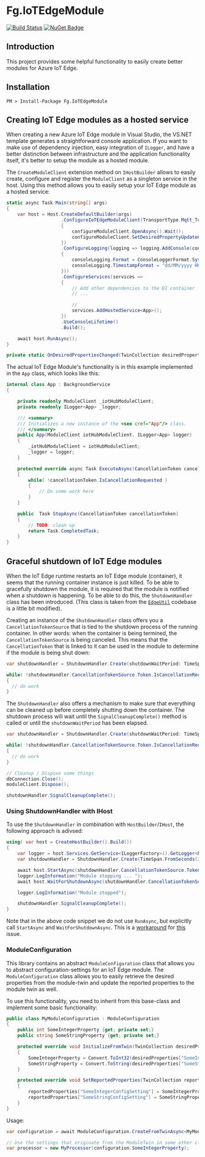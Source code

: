 # Fg.IoTEdgeModule

[![Build Status](https://frederikgheysels.visualstudio.com/GitHub%20Pipelines/_apis/build/status/IoTEdgeModule/Fg.IoTEdgeModule%20CI?branchName=main)](https://frederikgheysels.visualstudio.com/GitHub%20Pipelines/_build/latest?definitionId=9&branchName=main)
[![NuGet Badge](https://buildstats.info/nuget/fg.iotedgemodule?includePreReleases=true)](https://www.nuget.org/packages/Fg.IoTEdgeModule)

## Introduction

This project provides some helpful functionality to easily create better modules for Azure IoT Edge.

## Installation

```
PM > Install-Package Fg.IoTEdgeModule
```

## Creating IoT Edge modules as a hosted service

When creating a new Azure IoT Edge module in Visual Studio, the VS.NET template generates a straightforward console application.  If you want to make use of dependency injection, easy integration of `ILogger`, and have a better distinction between infrastructure and the application functionality itself, it's better to setup the module as a hosted module.

The `CreateModuleClient` extension method on `IHostBuilder` allows to easily create, configure and register the `ModuleClient` as a singleton service in the host.
Using this method allows you to easily setup your IoT Edge module as a hosted service:

```csharp
static async Task Main(string[] args)
{
    var host = Host.CreateDefaultBuilder(args)
                    .ConfigureIoTEdgeModuleClient(TransportType.Mqtt_Tcp_Only, configureModuleClient =>
                    {
                        configureModuleClient.OpenAsync().Wait();
                        configureModuleClient.SetDesiredPropertyUpdateCallbackAsync(OnDesiredPropertiesChanged, configureModuleClient).Wait();
                    })
                    .ConfigureLogging(logging => logging.AddConsole(consoleLogging =>
                    {
                        consoleLogging.Format = ConsoleLoggerFormat.Systemd;
                        consoleLogging.TimestampFormat = "dd/MM/yyyy HH:mm:ss zz";
                    }))
                    .ConfigureServices(services =>
                    {
                        // Add other dependencies to the DI container
                        // ...

                        // 
                        services.AddHostedService<App>();
                    })
                    .UseConsoleLifetime()
                    .Build();

    await host.RunAsync();
}

private static OnDesiredPropertiesChanged(TwinCollection desiredProperties, object userContext) {}
```

The actual IoT Edge Module's functionality is in this example implemented in the `App` class, which looks like this:

```csharp
internal class App : BackgroundService
{

    private readonly ModuleClient _iotHubModuleClient;
    private readonly ILogger<App> _logger;

    /// <summary>
    /// Initializes a new instance of the <see cref="App"/> class.
    /// </summary>
    public App(ModuleClient iotHubModuleClient, ILogger<App> logger)
    {
        _iotHubModuleClient = iotHubModuleClient;
        _logger = logger;
    }

    protected override async Task ExecuteAsync(CancellationToken cancellationToken)
    {
        while( !cancellationToken.IsCancellationRequested )
        {
            // Do some work here
        }
    }

    public  Task StopAsync(CancellationToken cancellationToken)
    {
        // TODO: clean up
        return Task.CompletedTask;
    }
}
```

## Graceful shutdown of IoT Edge modules

When the IoT Edge runtime restarts an IoT Edge module (container), it seems that the running container instance is just killed. To be able to gracefully shutdown the module, it is required that the module is notified when a shutdown is happening.
To be able to do this, the `ShutdownHandler` class has been introduced.  (This class is taken from the [`EdgeUtil`](https://github.com/Azure/iotedge/issues/5274#issuecomment-885965160) codebase is a little bit modified).

Creating an instance of the `ShutdownHandler` class offers you a `CancellationTokenSource` that is tied to the shutdown process of the running container.  In other words: when the container is being termined, the `CancellationTokenSource` is being canceled.
This means that the `CancellationToken` that is linked to it can be used in the module to determine if the module is being shut down:

```csharp
var shutdownHandler = ShutdownHandler.Create(shutdownWaitPeriod: TimeSpan.FromSeconds(5), logger: log);

while( !shutdownHandler.CancellationTokenSource.Token.IsCancellationRequested )
{
  // do work
}
```

The `ShutdownHandler` also offers a mechanism to make sure that everything can be cleaned up before completely shutting down the container.  The shutdown process will wait until the `SignalCleanupComplete()` method is called or until the `shutdownWaitPeriod` has been elapsed.

```csharp
var shutdownHandler = ShutdownHandler.Create(shutdownWaitPeriod: TimeSpan.FromSeconds(5), logger: log);

while( !shutdownHandler.CancellationTokenSource.Token.IsCancellationRequested )
{
  // do work
}

// Cleanup / Dispose some things
dbConnection.Close();
moduleClient.Dispose();

shutdownHandler.SignalCleanupComplete();
```

### Using ShutdownHandler with IHost

To use the `ShutdownHandler` in combination with `HostBuilder`/`IHost`, the following approach is adivsed:

```csharp
using( var host = CreateHostBuilder().Build())
{
    var logger = host.Services.GetService<ILoggerFactory>().GetLogger<Program>()
    var shutdownHandler = ShutdownHandler.Create(TimeSpan.FromSeconds(20), logger)

    await host.StartAsync(shutdownHandler.CancellationTokenSource.Token);
    logger.LogInformation("Module stopping ... ");
    await host.WaitForShutdownAsync(shutdownHandler.CancellationTokenSource.Token);

    logger.LogInformation("Module stopped");

    shutdownHandler.SignalCleanupComplete();
}
```

Note that in the above code snippet we do not use `RunAsync`, but explicitly call `StartAsync` and `WaitForShutdownAsync`.  This is a [workaround](https://github.com/dotnet/runtime/issues/44086#issuecomment-811126003) for [this](https://github.com/dotnet/runtime/issues/44086) issue.

### ModuleConfiguration

This library contains an abstract `ModuleConfiguration` class that allows you to abstract configuration-settings for an IoT Edge module.
The `ModuleConfiguration` class allows you to easily retrieve the desired properties from the module-twin and update the reported properties to the module twin as well.

To use this functionality, you need to inherit from this base-class and implement some basic functionality:

```csharp
public class MyModuleConfiguration : ModuleConfiguration
{
    public int SomeIntegerProperty {get; private set;}
    public string SomeStringProperty {get; private set;}

    protected override void InitializeFromTwin(TwinCollection desiredProperties)
    {
        SomeIntegerProperty = Convert.ToInt32(desiredProperties["SomeIntegerConfigSetting"]);
        SomeStringProperty = Convert.ToString(desiredProperties["SomeStringConfigSetting"]);
    }

    protected override void SetReportedProperties(TwinCollection reportedProperties)
    {
        reportedProperties["SomeIntegerConfigSetting"] = SomeIntegerProperty;
        reportedProperties["SomeStringConfigSetting"] = SomeStringProperty;
    }
}
```

Usage:

```csharp
var configuration = await ModuleConfiguration.CreateFromTwinAsync<MyModuleConfiguration>(moduleClient, logger);

// Use the settings that originate from the ModuleTwin in some other classes.
var processor = new MyProcessor(configuration.SomeIntegerProperty);
```


